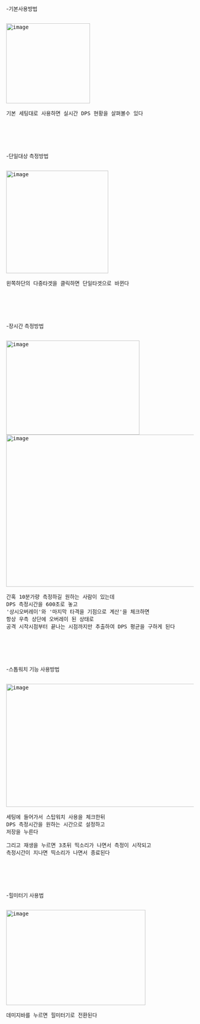 
-기본사용방법

<pre>
  
<img width="225" height="215" alt="image" src="https://github.com/user-attachments/assets/2f51822f-001a-4775-8fbf-a22dbe6e1e3e" />

기본 세팅대로 사용하면 실시간 DPS 현황을 살펴볼수 있다

</pre>
  
<br><br><br>



-단일대상 측정방법

<pre>

<img width="274" height="276" alt="image" src="https://github.com/user-attachments/assets/2ab6e08b-ccf7-4ea1-b420-678196a0d65a" />
  
왼쪽하단의 다중타겟을 클릭하면 단일타겟으로 바뀐다

</pre>

<br><br><br>



-장시간 측정방법

<pre>

<img width="358" height="253" alt="image" src="https://github.com/user-attachments/assets/bd54e093-c15d-4626-8ddf-022fccf92346" />
<img width="588" height="409" alt="image" src="https://github.com/user-attachments/assets/31387719-169c-47fa-a1a0-a9997f3d1a4a" />

간혹 10분가량 측정하길 원하는 사람이 있는데
DPS 측정시간을 600초로 놓고
'상시오버레이'와 '마지막 타격을 기점으로 계산'을 체크하면
항상 우측 상단에 오버레이 된 상태로
공격 시작시점부터 끝나는 시점까지만 추출하여 DPS 평균을 구하게 된다

</pre>

<br><br><br>





















-스톱워치 기능 사용방법

<pre>

<img width="505" height="331" alt="image" src="https://github.com/user-attachments/assets/0660bdce-5b8d-4ed1-9603-c918c7c829cf" />

세팅에 들어가서 스탑워치 사용을 체크한뒤
DPS 측정시간을 원하는 시간으로 설정하고
저장을 누른다

그리고 재생을 누르면 3초뒤 띡소리가 나면서 측정이 시작되고
측정시간이 지나면 띡소리가 나면서 종료된다
  
</pre>



<br><br><br>





-힐미터기 사용법
  
<pre>

<img width="374" height="256" alt="image" src="https://github.com/user-attachments/assets/3a97c0cb-728f-4499-80cc-350722ce200a" />

데미지바를 누르면 힐미터기로 전환된다

</pre>











